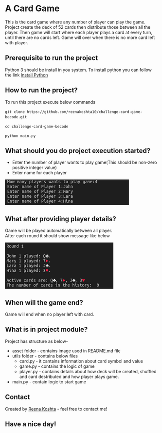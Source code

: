 # A Card Game

This is the card game where any number of player can play the game. Project create the deck of 52 cards then distribute those between all the player. Then game will start where each player plays a card at every turn, until there are no cards left. Game will over when there is no more card left with player.

## Prerequisite to run the project

Python 3 should be install in you system.
To install python you can follow the link [Install Python](https://realpython.com/installing-python/#how-to-install-python-on-macos)
## How to run the project?

To run this project execute below commands

`git clone https://github.com/reenakoshta10/challenge-card-game-becode.git`

`cd challenge-card-game-becode`

`python main.py`

## What should you do project execution started?

- Enter the number of player wants to play game(This should be non-zero positive integer value)
- Enter name for each player

![](assets/player_details.png)

## What after providing player details?

Game will be played automatically between all player.  
After each round it should show message like below

![](assets/round_details.png)

## When will the game end?

Game will end when no player left with card.

## What is in project module?

Project has structure as below-
- asset folder - contains image used in README.md file
- utils folder - contains below files
  * card.py - it cantains information about card symbol and value
  * game.py - contains the logic of game 
  * player.py - contains details about how deck will be created, shuffled and card destributed and how player plays game.
- main.py - contain logic to start game

## Contact

Created by [Reena Koshta](https://github.com/reenakoshta10) - feel free to contact me!

## Have a nice day!